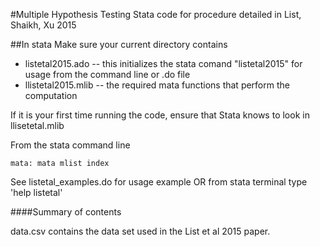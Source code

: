 #Multiple Hypothesis Testing
Stata code for procedure detailed in List, Shaikh, Xu 2015

##In stata 
Make sure your current directory contains
* listetal2015.ado -- this initializes the stata comand "listetal2015" for usage from the command line or .do file
* llistetal2015.mlib -- the required mata functions that perform the computation

If it is your first time running the code, ensure that Stata knows to look in llisetetal.mlib

From the stata command line
```
mata: mata mlist index
```
See listetal_examples.do for usage example OR from stata terminal type 'help listetal'


####Summary of contents

data.csv contains the data set used in the List et al 2015 paper.

